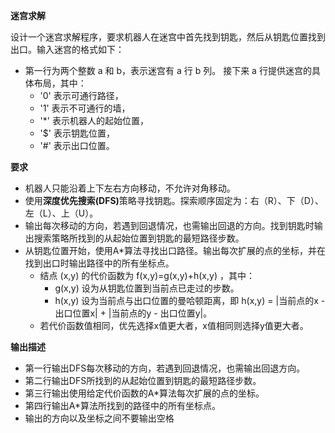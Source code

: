 **迷宫求解**

设计一个迷宫求解程序，要求机器人在迷宫中首先找到钥匙，然后从钥匙位置找到出口。输入迷宫的格式如下：

- 第一行为两个整数 a 和 b，表示迷宫有 a 行 b 列。
    接下来 a 行提供迷宫的具体布局，其中：
    -    '0' 表示可通行路径，
    -    '1' 表示不可通行的墙，
    -    '*' 表示机器人的起始位置，
    -    '$' 表示钥匙位置，
    -    '#' 表示出口位置。

**要求**

- 机器人只能沿着上下左右方向移动，不允许对角移动。
- 使用<strong>深度优先搜索(DFS)</strong>策略寻找钥匙。探索顺序固定为：右（R）、下（D）、左（L）、上（U）。
- 输出每次移动的方向，若遇到回退情况，也需输出回退的方向。找到钥匙时输出搜索策略所找到的从起始位置到钥匙的最短路径步数。
- 从钥匙位置开始，使用A*算法寻找出口路径。输出每次扩展的点的坐标，并在找到出口时输出路径中的所有坐标点。
    - 结点 (x,y) 的代价函数为 f(x,y)=g(x,y)+h(x,y) ，其中：
       - g(x,y) 设为从钥匙位置到当前点已走过的步数。
       -  h(x,y) 设为当前点与出口位置的曼哈顿距离，即 h(x,y) = |当前点的x - 出口位置x| + |当前点的y - 出口位置y|。
    - 若代价函数值相同，优先选择x值更大者，x值相同则选择y值更大者。

**输出描述**

- 第一行输出DFS每次移动的方向，若遇到回退情况，也需输出回退方向。
- 第二行输出DFS所找到的从起始位置到钥匙的最短路径步数。
- 第三行输出使用给定代价函数的A*算法每次扩展的点的坐标。
- 第四行输出A*算法所找到的路径中的所有坐标点。
- 输出的方向以及坐标之间不要输出空格
